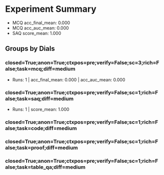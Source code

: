 # Experiment Summary
- MCQ acc_final_mean: 0.000
- MCQ acc_auc_mean: 0.000
- SAQ score_mean: 1.000

## Groups by Dials
### closed=True;anon=True;ctxpos=pre;verify=False;sc=3;rich=False;task=mcq;diff=medium
- Runs: 1 | acc_final_mean: 0.000 | acc_auc_mean: 0.000
### closed=True;anon=True;ctxpos=pre;verify=False;sc=1;rich=False;task=saq;diff=medium
- Runs: 1 | score_mean: 1.000
### closed=True;anon=True;ctxpos=pre;verify=False;sc=1;rich=False;task=code;diff=medium
### closed=True;anon=True;ctxpos=pre;verify=False;sc=1;rich=False;task=proof;diff=medium
### closed=True;anon=True;ctxpos=pre;verify=False;sc=1;rich=False;task=table_qa;diff=medium
